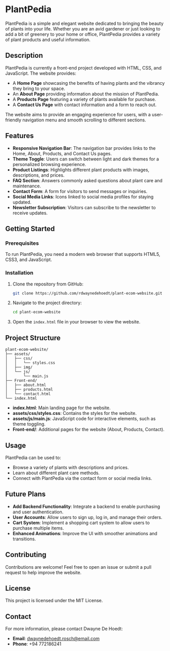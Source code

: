 # PlantPedia

PlantPedia is a simple and elegant website dedicated to bringing the beauty of plants into your life. Whether you are an avid gardener or just looking to add a bit of greenery to your home or office, PlantPedia provides a variety of plant products and useful information.

## Description

PlantPedia is currently a front-end project developed with HTML, CSS, and JavaScript. The website provides:

- A **Home Page** showcasing the benefits of having plants and the vibrancy they bring to your space.
- An **About Page** providing information about the mission of PlantPedia.
- A **Products Page** featuring a variety of plants available for purchase.
- A **Contact Us Page** with contact information and a form to reach out.

The website aims to provide an engaging experience for users, with a user-friendly navigation menu and smooth scrolling to different sections.

## Features

- **Responsive Navigation Bar**: The navigation bar provides links to the Home, About, Products, and Contact Us pages.
- **Theme Toggle**: Users can switch between light and dark themes for a personalized browsing experience.
- **Product Listings**: Highlights different plant products with images, descriptions, and prices.
- **FAQ Section**: Answers commonly asked questions about plant care and maintenance.
- **Contact Form**: A form for visitors to send messages or inquiries.
- **Social Media Links**: Icons linked to social media profiles for staying updated.
- **Newsletter Subscription**: Visitors can subscribe to the newsletter to receive updates.

## Getting Started

### Prerequisites

To run PlantPedia, you need a modern web browser that supports HTML5, CSS3, and JavaScript.

### Installation

1. Clone the repository from GitHub:
   ```sh
   git clone https://github.com/rdwaynedehoedt/plant-ecom-website.git
   ```
2. Navigate to the project directory:
   ```sh
   cd plant-ecom-website
   ```
3. Open the `index.html` file in your browser to view the website.

## Project Structure

```
plant-ecom-website/
├── assets/
│   ├── css/
│   │   └── styles.css
│   ├── img/
│   └── js/
│       └── main.js
├── Front-end/
│   ├── about.html
│   ├── products.html
│   └── contact.html
└── index.html
```

- **index.html**: Main landing page for the website.
- **assets/css/styles.css**: Contains the styles for the website.
- **assets/js/main.js**: JavaScript code for interactive elements, such as theme toggling.
- **Front-end/**: Additional pages for the website (About, Products, Contact).

## Usage

PlantPedia can be used to:

- Browse a variety of plants with descriptions and prices.
- Learn about different plant care methods.
- Connect with PlantPedia via the contact form or social media links.

## Future Plans

- **Add Backend Functionality**: Integrate a backend to enable purchasing and user authentication.
- **User Accounts**: Allow users to sign up, log in, and manage their orders.
- **Cart System**: Implement a shopping cart system to allow users to purchase multiple items.
- **Enhanced Animations**: Improve the UI with smoother animations and transitions.


## Contributing

Contributions are welcome! Feel free to open an issue or submit a pull request to help improve the website.

## License

This project is licensed under the MIT License.

## Contact

For more information, please contact Dwayne De Hoedt:
- **Email**: [dwaynedehoedt.rosch@email.com](mailto:dwaynedehoedt.rosch@email.com)
- **Phone**: +94 772186241


